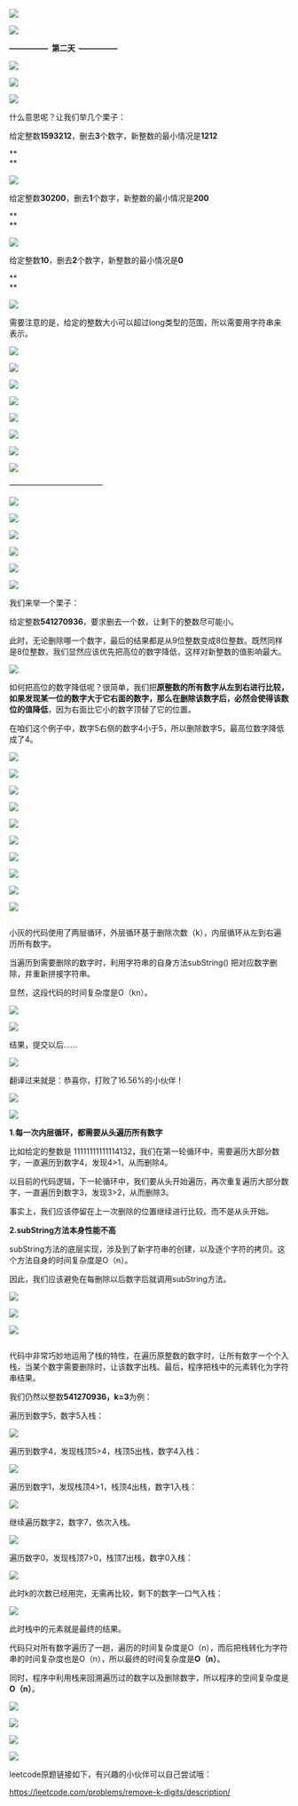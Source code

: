 ![](https://mmbiz.qpic.cn/mmbiz_jpg/NtO5sialJZGrMxiaxib6GNZW1C0o8w19mvyKbXCHNI5RMnjDhcicPjwlIywPFbfWprK4L1Un1Tyvn1YOat4EE8LKQg/640?wx_fmt=jpeg&tp=webp&wxfrom=5&wx_lazy=1&wx_co=1)

![](https://mmbiz.qpic.cn/mmbiz_jpg/NtO5sialJZGrMxiaxib6GNZW1C0o8w19mvyTrEYOibe7Dwbjia5RS4G2yicNtDicPQkSObwn9RicNjZC95gvEfibTGbIicxg/640?wx_fmt=jpeg&tp=webp&wxfrom=5&wx_lazy=1&wx_co=1)

  


  


**—————  第二天  —————**

  


  


![](https://mmbiz.qpic.cn/mmbiz_jpg/NtO5sialJZGoIiakIJdIVVrxlia83FUngvia6TSlToTIgxlB4O4AXHZ5uk5qDRl6RyGUdtWicvtoGOyFqFkdpzcwnuA/640?wx_fmt=jpeg&tp=webp&wxfrom=5&wx_lazy=1&wx_co=1)

  


![](https://mmbiz.qpic.cn/mmbiz_jpg/NtO5sialJZGoIiakIJdIVVrxlia83FUngviaYO45rIG1DFoA6WOCcQWWbmpPiaibgUeyPpT9swvNRaodlP1Hehfp2NBw/640?wx_fmt=jpeg&tp=webp&wxfrom=5&wx_lazy=1&wx_co=1)

  


![](https://mmbiz.qpic.cn/mmbiz_jpg/NtO5sialJZGrMxiaxib6GNZW1C0o8w19mvyNNLdU9D620hI13Q1QMOlVakH1WwmkGHhkI1NaYDljpwA6HiaicpxvVkA/640?wx_fmt=jpeg&tp=webp&wxfrom=5&wx_lazy=1&wx_co=1)

  


  


什么意思呢？让我们举几个栗子：

  


给定整数**1593212**，删去**3**个数字，新整数的最小情况是**1212**

**  
**

![](https://mmbiz.qpic.cn/mmbiz_png/NtO5sialJZGrMxiaxib6GNZW1C0o8w19mvycXASg29Rcs42EFJZibiaYKq7V9ibPmbpPV5kolAMM1icGQ5UjiaVicJtQQBw/640?wx_fmt=png&tp=webp&wxfrom=5&wx_lazy=1&wx_co=1)

  


  


给定整数**30200**，删去**1**个数字，新整数的最小情况是**200**

**  
**

![](https://mmbiz.qpic.cn/mmbiz_png/NtO5sialJZGrMxiaxib6GNZW1C0o8w19mvyQGOH446tEg0aJC7QaS9fwCicQ1daJXWFmUXyfmyxeaZYVoOlnBz8Adw/640?wx_fmt=png&tp=webp&wxfrom=5&wx_lazy=1&wx_co=1)

  


  


给定整数**10**，删去**2**个数字，新整数的最小情况是**0**

**  
**

![](https://mmbiz.qpic.cn/mmbiz_png/NtO5sialJZGrMxiaxib6GNZW1C0o8w19mvyu74KEBhu7HGR7sGhEI9AEuSucgXWc5jS9FTdZKic0tKAcUDCia7jGVKw/640?wx_fmt=png&tp=webp&wxfrom=5&wx_lazy=1&wx_co=1)

  


  


需要注意的是，给定的整数大小可以超过long类型的范围，所以需要用字符串来表示。

  


![](https://mmbiz.qpic.cn/mmbiz_jpg/NtO5sialJZGrMxiaxib6GNZW1C0o8w19mvysria69pvib3rwgk6Vr6eOUAz3f2a7jLITVy7HtblbliaNQzsr4Iic9pecw/640?wx_fmt=jpeg&tp=webp&wxfrom=5&wx_lazy=1&wx_co=1)

  


![](https://mmbiz.qpic.cn/mmbiz_jpg/NtO5sialJZGrMxiaxib6GNZW1C0o8w19mvyZXhP3ZdUxlnictF9AXRGmInOBTSVmKwx0TwVuyWjk0NpdozWyiaR9OZQ/640?wx_fmt=jpeg&tp=webp&wxfrom=5&wx_lazy=1&wx_co=1)

  


![](https://mmbiz.qpic.cn/mmbiz_jpg/NtO5sialJZGrMxiaxib6GNZW1C0o8w19mvyIo6D3n515dSfazQza8rxx9lygW1hAO4rhBHTHXX1JRmhcbee0sVYNA/640?wx_fmt=jpeg&tp=webp&wxfrom=5&wx_lazy=1&wx_co=1)

  


![](https://mmbiz.qpic.cn/mmbiz_jpg/NtO5sialJZGrMxiaxib6GNZW1C0o8w19mvyxTgep8ia8uho9Wwiaiawvv8h0EtsCdCQiaM0mfbJXcfEa5QLfgwuDNsUnA/640?wx_fmt=jpeg&tp=webp&wxfrom=5&wx_lazy=1&wx_co=1)

  


  


![](https://mmbiz.qpic.cn/mmbiz_png/NtO5sialJZGrMxiaxib6GNZW1C0o8w19mvykW7B6kicN9GB9MibzRhLDKl5eJt6f710PfA6LMy30BdhibH7Q4AiaLKvxg/640?wx_fmt=png&tp=webp&wxfrom=5&wx_lazy=1&wx_co=1)

  


  


![](https://mmbiz.qpic.cn/mmbiz_jpg/NtO5sialJZGrMxiaxib6GNZW1C0o8w19mvy8fbmwJYz1gvuW048ye25QeFR21DUaicQYTXyTRAicibPctpwYIs5oTNWg/640?wx_fmt=jpeg&tp=webp&wxfrom=5&wx_lazy=1&wx_co=1)

  


![](https://mmbiz.qpic.cn/mmbiz_jpg/NtO5sialJZGrMxiaxib6GNZW1C0o8w19mvyCnb2iahTpAaXPNfkULwrdSClfcmFYhWo2AB6oLGDwETVawhWoYhJyIg/640?wx_fmt=jpeg&tp=webp&wxfrom=5&wx_lazy=1&wx_co=1)

  


![](https://mmbiz.qpic.cn/mmbiz_jpg/NtO5sialJZGrMxiaxib6GNZW1C0o8w19mvyL1Vr5sJticuhwQCMe5Mia3jzdbiaSKRlicSNtqwfgNjLzKWEeicVu77T2uA/640?wx_fmt=jpeg&tp=webp&wxfrom=5&wx_lazy=1&wx_co=1)

  


  


————————————

  


  


![](https://mmbiz.qpic.cn/mmbiz_jpg/NtO5sialJZGoIiakIJdIVVrxlia83FUngviaBHQ5lqHShF3WMicdDUxkcEdsNUpgkuVwe0vmSFnq8R8oBNjYfvYr0uA/640?wx_fmt=jpeg&tp=webp&wxfrom=5&wx_lazy=1&wx_co=1)

![](https://mmbiz.qpic.cn/mmbiz_jpg/NtO5sialJZGoIiakIJdIVVrxlia83FUngviaAUkSuoGwLYaVEuQIQGrGMBiaMwichoedn16f9Hz1fX3yb51Fnym8bFlQ/640?wx_fmt=jpeg&tp=webp&wxfrom=5&wx_lazy=1&wx_co=1)

  


![](https://mmbiz.qpic.cn/mmbiz_jpg/NtO5sialJZGrMxiaxib6GNZW1C0o8w19mvy1KkUHG5vzW1q9Ua8tibX5ILjKVaicIo1pTbm7PlKBibkUha1Fz1nFNNgQ/640?wx_fmt=jpeg&tp=webp&wxfrom=5&wx_lazy=1&wx_co=1)

  


![](https://mmbiz.qpic.cn/mmbiz_jpg/NtO5sialJZGrMxiaxib6GNZW1C0o8w19mvyax52d6wdPhicSg0jPZm5XHQMqVAia5x4lLzEonSx2uvS5W0GM21EZq0g/640?wx_fmt=jpeg&tp=webp&wxfrom=5&wx_lazy=1&wx_co=1)

  


![](https://mmbiz.qpic.cn/mmbiz_jpg/NtO5sialJZGrMxiaxib6GNZW1C0o8w19mvypU4HiakURvFso4FozpDHt1e4YlV0CtEsn4flFtwNH0LYYtX1icoYshAA/640?wx_fmt=jpeg&tp=webp&wxfrom=5&wx_lazy=1&wx_co=1)

  


![](https://mmbiz.qpic.cn/mmbiz_jpg/NtO5sialJZGrMxiaxib6GNZW1C0o8w19mvyuv7LRpYBsrcv7dBrlEOBU3Xjic2ymVR9FesrDlOWQsRPQ7fibBDwBZsg/640?wx_fmt=jpeg&tp=webp&wxfrom=5&wx_lazy=1&wx_co=1)

  


  


我们来举一个栗子：

  


给定整数**541270936**，要求删去一个数，让剩下的整数尽可能小。

  


此时，无论删除哪一个数字，最后的结果都是从9位整数变成8位整数。既然同样是8位整数，我们显然应该优先把高位的数字降低，这样对新整数的值影响最大。

  


  


![](https://mmbiz.qpic.cn/mmbiz_png/NtO5sialJZGrMxiaxib6GNZW1C0o8w19mvyKc8JwiatscvK8JBKkPpiazpVcIMQLibxCorqR75DcKNiaf1kB9TS0wToaQ/640?wx_fmt=png&tp=webp&wxfrom=5&wx_lazy=1&wx_co=1)

  


  


如何把高位的数字降低呢？很简单，我们把**原整数的所有数字从左到右进行比较，如果发现某一位的数字大于它右面的数字，那么在删除该数字后，必然会使得该数位的值降低**，因为右面比它小的数字顶替了它的位置。

  


在咱们这个例子中，数字5右侧的数字4小于5，所以删除数字5，最高位数字降低成了4。

  


  


![](https://mmbiz.qpic.cn/mmbiz_jpg/NtO5sialJZGrMxiaxib6GNZW1C0o8w19mvyeHTXHj0ffQ9acibSySrhCrFLcDgnNllhbN9OnkfMpibCCxbslHpwoApg/640?wx_fmt=jpeg&tp=webp&wxfrom=5&wx_lazy=1&wx_co=1)

  


![](https://mmbiz.qpic.cn/mmbiz_jpg/NtO5sialJZGrMxiaxib6GNZW1C0o8w19mvySlOmcHWqJb42NupMFTvc5ARBMicuJvb1mwGJqQWKCXeWsjRXy2YZTeQ/640?wx_fmt=jpeg&tp=webp&wxfrom=5&wx_lazy=1&wx_co=1)

  


  


![](https://mmbiz.qpic.cn/mmbiz_png/NtO5sialJZGrMxiaxib6GNZW1C0o8w19mvyUaVia0LDP0wQ21Ve1icAEDRjIp2JG21SMR4Bn95JzQw2YPiciaR2BRBL7Q/640?wx_fmt=png&tp=webp&wxfrom=5&wx_lazy=1&wx_co=1)

  


  


![](https://mmbiz.qpic.cn/mmbiz_jpg/NtO5sialJZGrMxiaxib6GNZW1C0o8w19mvynttTVHR3eiciaEm99B76VX3XPNhe9FicKzOSWldeN5BsicsYLKicnza5Ejw/640?wx_fmt=jpeg&tp=webp&wxfrom=5&wx_lazy=1&wx_co=1)

  


![](https://mmbiz.qpic.cn/mmbiz_jpg/NtO5sialJZGrMxiaxib6GNZW1C0o8w19mvyMmqM6l9nsbA3FUq0Z0pas2yvcUnjichseG1Ov9Uxa7StN1OPibsP4OcA/640?wx_fmt=jpeg&tp=webp&wxfrom=5&wx_lazy=1&wx_co=1)

  


  


![](https://mmbiz.qpic.cn/mmbiz_png/NtO5sialJZGrMxiaxib6GNZW1C0o8w19mvyOjWw58y5YZFdJY8NkbmOmTCDYn46RNUybqicaaYlhh1nrNFCaf6GHmw/640?wx_fmt=png&tp=webp&wxfrom=5&wx_lazy=1&wx_co=1)

  


  


![](https://mmbiz.qpic.cn/mmbiz_jpg/NtO5sialJZGrqjmXxc7yJ8Tl1riaU9ia8xemcptTWEGHhrs2j1yY39c7m8NNRHgyDtb4CoGZoNjZ4W4Vga9f8YhrA/640?wx_fmt=jpeg&tp=webp&wxfrom=5&wx_lazy=1&wx_co=1)

  


![](https://mmbiz.qpic.cn/mmbiz_jpg/NtO5sialJZGrMxiaxib6GNZW1C0o8w19mvy6lqGc18uTTO0lK7kknrruGy3eqpvvNZOWG65O5A8oOsHhZEuNmbQrw/640?wx_fmt=jpeg&tp=webp&wxfrom=5&wx_lazy=1&wx_co=1)

![](https://mmbiz.qpic.cn/mmbiz_jpg/NtO5sialJZGrMxiaxib6GNZW1C0o8w19mvyF9TsbYJC7p2sjCSyvtoWm7jkDkBH2h1iaYuSAMmslxIN4ib31kcViaYEw/640?wx_fmt=jpeg&tp=webp&wxfrom=5&wx_lazy=1&wx_co=1)

![](https://mmbiz.qpic.cn/mmbiz_jpg/NtO5sialJZGrMxiaxib6GNZW1C0o8w19mvygnAJtEhC6neJiaoYzWQwbvrjNEjx6apbxEAc46JdQziblJiaviaBUXQ8Lw/640?wx_fmt=jpeg&tp=webp&wxfrom=5&wx_lazy=1&wx_co=1)

  


```

```

  


小灰的代码使用了两层循环，外层循环基于删除次数（k），内层循环从左到右遍历所有数字。  


  


当遍历到需要删除的数字时，利用字符串的自身方法subString\(\) 把对应数字删除，并重新拼接字符串。

  


显然，这段代码的时间复杂度是O（kn）。

  


  


![](https://mmbiz.qpic.cn/mmbiz_jpg/NtO5sialJZGrMxiaxib6GNZW1C0o8w19mvyyFE1hVqyEC8oUQz4C5LnyZLeoARee3UljHQvlPuYAKpzfsFaJfzYsw/640?wx_fmt=jpeg&tp=webp&wxfrom=5&wx_lazy=1&wx_co=1)

  


![](https://mmbiz.qpic.cn/mmbiz_jpg/NtO5sialJZGrMxiaxib6GNZW1C0o8w19mvy6Hh5nZJCpPVzwkiatniahfX3AAg0tuncq7NONmzPsnKCdrQAC8nibD3oA/640?wx_fmt=jpeg&tp=webp&wxfrom=5&wx_lazy=1&wx_co=1)

  


结果，提交以后......

  




![](https://mmbiz.qpic.cn/mmbiz_png/NtO5sialJZGrMxiaxib6GNZW1C0o8w19mvyzNRWraLiaMZt3VXeqibZvD83UqAYuPaejKUic914jLxufS5QKWojMKYEA/640?wx_fmt=png&tp=webp&wxfrom=5&wx_lazy=1&wx_co=1)

  


翻译过来就是：恭喜你，打败了16.56%的小伙伴！

  


![](https://mmbiz.qpic.cn/mmbiz_jpg/NtO5sialJZGrMxiaxib6GNZW1C0o8w19mvyHB2Y77UjUzfwTcF5UVQbeze9EGV8ibAwzM3oXVzT5N1gw8gTuec4GHw/640?wx_fmt=jpeg&tp=webp&wxfrom=5&wx_lazy=1&wx_co=1)

![](https://mmbiz.qpic.cn/mmbiz_jpg/NtO5sialJZGrMxiaxib6GNZW1C0o8w19mvyGLGFXTagK6MV51RWkiafhUNW7kEPZjBAOhHOhsACga2Tx4BwsYZQ4gQ/640?wx_fmt=jpeg&tp=webp&wxfrom=5&wx_lazy=1&wx_co=1)

  


  


**1.每一次内层循环，都需要从头遍历所有数字**

  


比如给定的整数是 11111111111114132，我们在第一轮循环中，需要遍历大部分数字，一直遍历到数字4，发现4&gt;1，从而删除4。

  


以目前的代码逻辑，下一轮循环中，我们要从头开始遍历，再次重复遍历大部分数字，一直遍历到数字3，发现3&gt;2，从而删除3。

  


事实上，我们应该停留在上一次删除的位置继续进行比较。而不是从头开始。

  


**2.subString方法本身性能不高**

  


subString方法的底层实现，涉及到了新字符串的创建，以及逐个字符的拷贝。这个方法自身的时间复杂度是O（n）。

  


因此，我们应该避免在每删除以后数字后就调用subString方法。

  


  


![](https://mmbiz.qpic.cn/mmbiz_jpg/NtO5sialJZGrMxiaxib6GNZW1C0o8w19mvy3ye0QBQApfPn3OyFmqcriam8OuE99UwXqeB6c7DE4OFdItO0tRGgK9g/640?wx_fmt=jpeg&tp=webp&wxfrom=5&wx_lazy=1&wx_co=1)

  


![](https://mmbiz.qpic.cn/mmbiz_jpg/NtO5sialJZGrMxiaxib6GNZW1C0o8w19mvyrdboFD2qJNoTrXAcRvHB1xhEfUjoxas10dXAaibg0epjOmiaJZ3icelTw/640?wx_fmt=jpeg&tp=webp&wxfrom=5&wx_lazy=1&wx_co=1)

  


  


![](https://mmbiz.qpic.cn/mmbiz_jpg/NtO5sialJZGrMxiaxib6GNZW1C0o8w19mvy5uichYHbc19jv8aPASRrcib5hDl7rpiaIOad7SdeWNljJfS52gsxWm34g/640?wx_fmt=jpeg&tp=webp&wxfrom=5&wx_lazy=1&wx_co=1)

  


```

```

  


代码中非常巧妙地运用了栈的特性，在遍历原整数的数字时，让所有数字一个个入栈，当某个数字需要删除时，让该数字出栈。最后，程序把栈中的元素转化为字符串结果。

我们仍然以整数**541270936，k=3**为例：

遍历到数字5，数字5入栈：

![](https://mmbiz.qpic.cn/mmbiz_png/NtO5sialJZGrMxiaxib6GNZW1C0o8w19mvyv5Q6TYKIkgU8IT65EqjMjvmpicKngheaQ7ia0br8cNfyQBsNhNb6wgMQ/640?wx_fmt=png&tp=webp&wxfrom=5&wx_lazy=1&wx_co=1)

遍历到数字4，发现栈顶5&gt;4，栈顶5出栈，数字4入栈：

![](https://mmbiz.qpic.cn/mmbiz_png/NtO5sialJZGrMxiaxib6GNZW1C0o8w19mvyougu7ych0EK3qwhIztf2cHWcwNxXiadr9f9q0iaGM11bmUwkMot2L9tA/640?wx_fmt=png&tp=webp&wxfrom=5&wx_lazy=1&wx_co=1)

遍历到数字1，发现栈顶4&gt;1，栈顶4出栈，数字1入栈：

![](https://mmbiz.qpic.cn/mmbiz_png/NtO5sialJZGrMxiaxib6GNZW1C0o8w19mvyCexIOucakYB8VRbwRkr8HDJTnJJibbm0ibq3B30160rKsKBu1An0fQEw/640?wx_fmt=png&tp=webp&wxfrom=5&wx_lazy=1&wx_co=1)

继续遍历数字2，数字7，依次入栈。

![](https://mmbiz.qpic.cn/mmbiz_png/NtO5sialJZGrMxiaxib6GNZW1C0o8w19mvy64QzOqkhH6SWcxp64RTmGcAqwu3TTzaPwRia4PYEFuPXKic8AxsFtcOg/640?wx_fmt=png&tp=webp&wxfrom=5&wx_lazy=1&wx_co=1)

遍历数字0，发现栈顶7&gt;0，栈顶7出栈，数字0入栈：

![](https://mmbiz.qpic.cn/mmbiz_png/NtO5sialJZGrMxiaxib6GNZW1C0o8w19mvyG2OUdjJ593dp10U1o6fZHfeKmRYzOg5y4cZ2lXSyqr841apZTlqy2w/640?wx_fmt=png&tp=webp&wxfrom=5&wx_lazy=1&wx_co=1)

此时k的次数已经用完，无需再比较，剩下的数字一口气入栈：

![](https://mmbiz.qpic.cn/mmbiz_png/NtO5sialJZGrMxiaxib6GNZW1C0o8w19mvytGwDDeZIicY2AudPavgyUwFUX3wAlTjAwM3icJTDGGtibXow8HhVjYKMg/640?wx_fmt=png&tp=webp&wxfrom=5&wx_lazy=1&wx_co=1)

此时栈中的元素就是最终的结果。

代码只对所有数字遍历了一趟，遍历的时间复杂度是O（n），而后把栈转化为字符串的时间复杂度也是O（n），所以最终的时间复杂度是**O（n）**。  


同时，程序中利用栈来回溯遍历过的数字以及删除数字，所以程序的空间复杂度是**O（n）**。

  


![](https://mmbiz.qpic.cn/mmbiz_jpg/NtO5sialJZGrMxiaxib6GNZW1C0o8w19mvyDCSRAqn95pCy8G5QptjFUHeokklK3UdlObUDgkEkxVCR5NTOwk3vjA/640?wx_fmt=jpeg&tp=webp&wxfrom=5&wx_lazy=1&wx_co=1)

  


![](https://mmbiz.qpic.cn/mmbiz_png/NtO5sialJZGrMxiaxib6GNZW1C0o8w19mvy95I1fUH5dfqXgFo25A32XUzCqA4jic0fxuJ8JIwmxXb9fiaZicuQkO8xg/640?wx_fmt=png&tp=webp&wxfrom=5&wx_lazy=1&wx_co=1)

  


  


![](https://mmbiz.qpic.cn/mmbiz_jpg/NtO5sialJZGrMxiaxib6GNZW1C0o8w19mvyCcuZJqSVsr9d6TrTsoiaU3UQCP5XUzdzKGI5jmFcf46kwDibXGD4esnA/640?wx_fmt=jpeg&tp=webp&wxfrom=5&wx_lazy=1&wx_co=1)

  


![](https://mmbiz.qpic.cn/mmbiz_jpg/NtO5sialJZGrMxiaxib6GNZW1C0o8w19mvyKbVNazpmRRV5etFTewYYZMNSvY1UWEIoQbd93WDCWfNGchd1SDfqWA/640?wx_fmt=jpeg&tp=webp&wxfrom=5&wx_lazy=1&wx_co=1)

  


  


leetcode原题链接如下，有兴趣的小伙伴可以自己尝试哦：

https://leetcode.com/problems/remove-k-digits/description/


